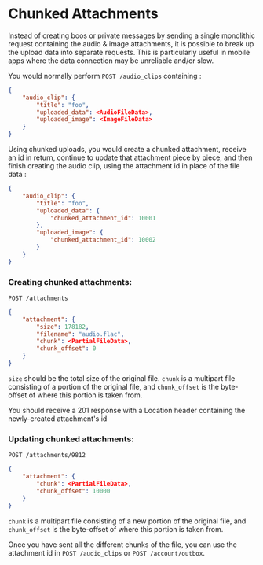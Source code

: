 # Chunked Attachments

Instead of creating boos or private messages by sending a single monolithic request containing the audio & image attachments, it is possible to break up the upload data into separate requests.  This is particularly useful in mobile apps where the data connection may be unreliable and/or slow.


You would normally perform `POST /audio_clips` containing :

```json
{
	"audio_clip": {
		"title": "foo",
		"uploaded_data": <AudioFileData>,
		"uploaded_image": <ImageFileData>
	}
}
```

Using chunked uploads, you would create a chunked attachment, receive an id in return, continue to update that attachment piece by piece, and then finish creating the audio clip, using the attachment id in place of the file data : 

```json
{
	"audio_clip": {
		"title": "foo",
		"uploaded_data": {
			"chunked_attachment_id": 10001
		},
		"uploaded_image": {
			"chunked_attachment_id": 10002
		}
	}
}
```


### Creating chunked attachments:

`POST /attachments`
```json
{
	"attachment": {
		"size": 178182,
		"filename": "audio.flac",
		"chunk": <PartialFileData>,
		"chunk_offset": 0
	}
}
```

`size` should be the total size of the original file.  `chunk` is a multipart file consisting of a portion of the original file, and `chunk_offset` is the byte-offset of where this portion is taken from.

You should receive a 201 response with a Location header containing the newly-created attachment's id

### Updating chunked attachments:

`POST /attachments/9812`
```json
{
	"attachment": {
		"chunk": <PartialFileData>,
		"chunk_offset": 10000
	}
}
```

`chunk` is a multipart file consisting of a new portion of the original file, and `chunk_offset` is the byte-offset of where this portion is taken from.

Once you have sent all the different chunks of the file, you can use the attachment id in `POST /audio_clips` or `POST /account/outbox`.